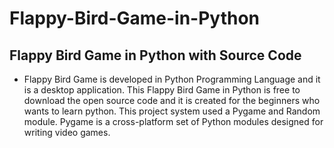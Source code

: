 # Flappy-Bird-Game-in-Python

## Flappy Bird Game in Python with Source Code

- Flappy Bird Game is developed in Python Programming Language and it is a desktop application. This Flappy Bird Game in Python is free to download the open source code and it is   created for the beginners who wants to learn python. This project system used a Pygame and Random module. Pygame is a cross-platform set of Python modules designed for writing     video games.

